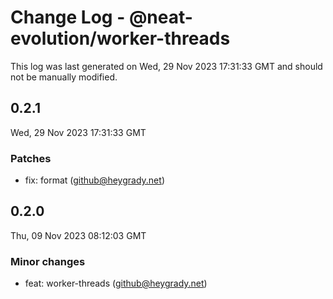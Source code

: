 # Change Log - @neat-evolution/worker-threads

This log was last generated on Wed, 29 Nov 2023 17:31:33 GMT and should not be manually modified.

<!-- Start content -->

## 0.2.1

Wed, 29 Nov 2023 17:31:33 GMT

### Patches

- fix: format (github@heygrady.net)

## 0.2.0

Thu, 09 Nov 2023 08:12:03 GMT

### Minor changes

- feat: worker-threads (github@heygrady.net)
